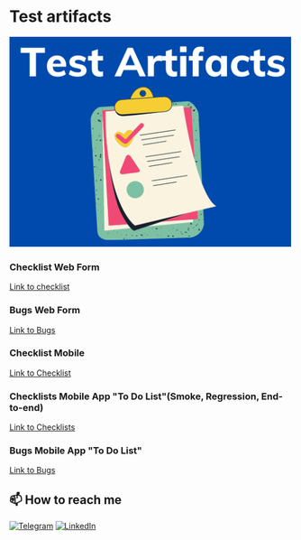 # Test artifacts
![Logo](https://github.com/SereJaPWNZ/Test_artifact/blob/master/assert/logo.png)

### Checklist Web Form
[Link to checklist](https://docs.google.com/spreadsheets/d/1seaW2pv1X3BU62X8-TiZnjAkln56IapsEGkeFEENWC0/edit#gid=2010533091&range=A1:D1 "Checklist")

### Bugs Web Form
[Link to Bugs](https://docs.google.com/spreadsheets/d/1seaW2pv1X3BU62X8-TiZnjAkln56IapsEGkeFEENWC0/edit#gid=282716924&range=A2 "Bugs")

### Checklist Mobile
[Link to Checklist](https://docs.google.com/spreadsheets/d/1lqCutR75VxYNkF0d-pYre5aIiB1WGXu7bysqIToeuzQ/edit?usp=sharing "Checklist")

### Checklists Mobile App "To Do List"(Smoke, Regression, End-to-end)
[Link to Checklists](https://docs.google.com/spreadsheets/d/1TGp0IwHQaBpOuydtsBlsYvbYWH2HUjylMhzTgfphJ6w/edit?usp=sharing "Checklists App 'To Do List'")

### Bugs Mobile App "To Do List"
[Link to Bugs](https://docs.google.com/spreadsheets/d/1TGp0IwHQaBpOuydtsBlsYvbYWH2HUjylMhzTgfphJ6w/edit#gid=2103082742 "Bugs")

## 📫 How to reach me
[![Telegram](https://img.shields.io/badge/-Telegram-000000?style=for-the-badge&logo=telegram&logoColor=00ff88)](https://t.me/res1stpwnz)
[![LinkedIn](https://img.shields.io/badge/-linkedin-000000?style=for-the-badge&logo=linkedin&logoColor=3955a8)](https://linkedin.com/in/morkovkinsergey)
